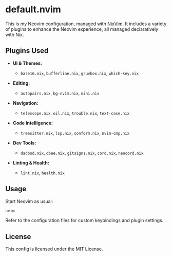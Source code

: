 # default.nvim

This is my Neovim configuration, managed with [NixVim](https://github.com/nix-community/nixvim). It includes a variety of plugins to enhance the Neovim experience, all managed declaratively with Nix.

<!-- ## Installation -->
<!---->
<!-- 1. **Clone the Repo:** -->
<!---->
<!--    ```bash -->
<!--    git clone https://github.com/yourusername/neovim-config.git ~/.config/nvim -->
<!--    ``` -->
<!---->
<!-- 2. **Set Up NixVim:** -->
<!---->
<!--    Add this to your Home Manager configuration: -->
<!---->
<!--    ```nix -->
<!--    { -->
<!--      imports = [ -->
<!--        <path-to-this-repo>/nvim.nix -->
<!--      ]; -->
<!--    } -->
<!--    ``` -->
<!---->
<!-- 3. **Apply the Configuration:** -->
<!---->
<!--    ```bash -->
<!--    home-manager switch -->
<!--    ``` -->

## Plugins Used

- **UI & Themes:**
  - `base16.nix`, `bufferline.nix`, `gruvbox.nix`, `which-key.nix`

- **Editing:**
  - `autopairs.nix`, `bg-nvim.nix`, `mini.nix`

- **Navigation:**
  - `telescope.nix`, `oil.nix`, `trouble.nix`, `text-case.nix`

- **Code Intelligence:**
  - `treesitter.nix`, `lsp.nix`, `conform.nix`, `nvim-cmp.nix`

- **Dev Tools:**
  - `dadbod.nix`, `dbee.nix`, `gitsigns.nix`, `cord.nix`, `neocord.nix`

- **Linting & Health:**
  - `lint.nix`, `health.nix`

## Usage

Start Neovim as usual:

```bash
nvim
```

Refer to the configuration files for custom keybindings and plugin settings.

## License

This config is licensed under the MIT License.
